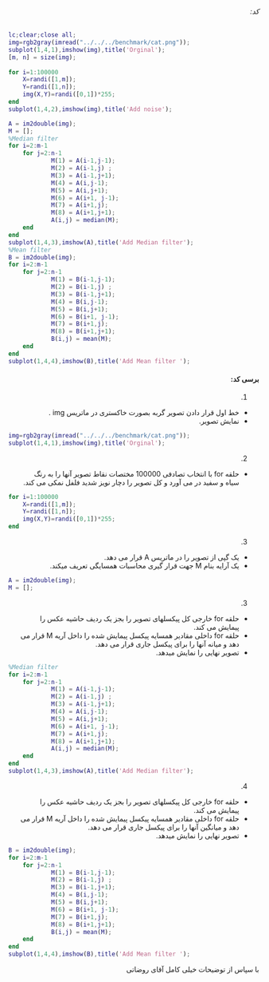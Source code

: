 <div dir="rtl">



###### کد:
</div>

```matlab
lc;clear;close all;
img=rgb2gray(imread("../../../benchmark/cat.png"));
subplot(1,4,1),imshow(img),title('Orginal');
[m, n] = size(img);
 
for i=1:100000
    X=randi([1,m]);
    Y=randi([1,n]);
    img(X,Y)=randi([0,1])*255;
end
subplot(1,4,2),imshow(img),title('Add noise');

A = im2double(img);
M = [];
%Median filter 
for i=2:m-1
    for j=2:n-1
            M(1) = A(i-1,j-1);
            M(2) = A(i-1,j) ;
            M(3) = A(i-1,j+1);
            M(4) = A(i,j-1);
            M(5) = A(i,j+1);
            M(6) = A(i+1, j-1);
            M(7) = A(i+1,j);
            M(8) = A(i+1,j+1);
            A(i,j) = median(M);
    end
end 
subplot(1,4,3),imshow(A),title('Add Median filter');
%Mean filter 
B = im2double(img);
for i=2:m-1
    for j=2:n-1
            M(1) = B(i-1,j-1);
            M(2) = B(i-1,j) ;
            M(3) = B(i-1,j+1);
            M(4) = B(i,j-1);
            M(5) = B(i,j+1);
            M(6) = B(i+1, j-1);
            M(7) = B(i+1,j);
            M(8) = B(i+1,j+1);
            B(i,j) = mean(M);
    end
end 
subplot(1,4,4),imshow(B),title('Add Mean filter ');
```

<div dir="rtl">

#### برسی کد:

1.
- خط اول قرار دادن تصویر گربه بصورت خاکستری در ماتریس img .
- نمایش تصویر.
</div>

```matlab
img=rgb2gray(imread("../../../benchmark/cat.png"));
subplot(1,4,1),imshow(img),title('Orginal');
```
<div dir="rtl">

2.
- حلقه for با انتخاب تصادفی 100000 مختصات نقاط تصویر آنها را به رنگ سیاه و سفید در می آورد و کل تصویر را دچار نویز شدید فلفل نمکی می کند.<br />
</div>

```matlab
for i=1:100000
    X=randi([1,m]);
    Y=randi([1,n]);
    img(X,Y)=randi([0,1])*255;
end
```

<div dir="rtl">


3.
- یک گپی از تصویر را در ماتریس A قرار می دهد.
- یک آرایه بنام M جهت قرار گیری محاسبات همسایگی تعریف میکند.
</div>

```matlab
A = im2double(img);
M = [];
```
<div dir="rtl">

3.
- حلقه for خارجی کل پیکسلهای تصویر را بجز یک ردیف حاشیه عکس را پیمایش می کند.
- حلقه for داخلی مقادیر همسایه پیکسل پیمایش شده را داخل آریه M  قرار می دهد و میانه آنها را برای پیکسل جاری قرار می دهد.
- تصویر نهایی را نمایش میدهد.
</div>

```matlab
%Median filter 
for i=2:m-1
    for j=2:n-1
            M(1) = A(i-1,j-1);
            M(2) = A(i-1,j) ;
            M(3) = A(i-1,j+1);
            M(4) = A(i,j-1);
            M(5) = A(i,j+1);
            M(6) = A(i+1, j-1);
            M(7) = A(i+1,j);
            M(8) = A(i+1,j+1);
            A(i,j) = median(M);
    end
end 
subplot(1,4,3),imshow(A),title('Add Median filter');
```
<div dir="rtl">

4.
- حلقه for خارجی کل پیکسلهای تصویر را بجز یک ردیف حاشیه عکس را پیمایش می کند.
- حلقه for داخلی مقادیر همسایه پیکسل پیمایش شده را داخل آریه M  قرار می دهد و میانگین آنها را برای پیکسل جاری قرار می دهد.
- تصویر نهایی را نمایش میدهد.
</div>

```matlab
B = im2double(img);
for i=2:m-1
    for j=2:n-1
            M(1) = B(i-1,j-1);
            M(2) = B(i-1,j) ;
            M(3) = B(i-1,j+1);
            M(4) = B(i,j-1);
            M(5) = B(i,j+1);
            M(6) = B(i+1, j-1);
            M(7) = B(i+1,j);
            M(8) = B(i+1,j+1);
            B(i,j) = mean(M);
    end
end 
subplot(1,4,4),imshow(B),title('Add Mean filter ');
```
<div dir="rtl">
با سپاس از توضیحات خیلی کامل آقای روضاتی<br />
</div>

